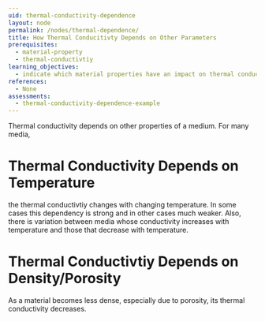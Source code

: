 ```yaml
---
uid: thermal-conductivity-dependence
layout: node
permalink: /nodes/thermal-dependence/
title: How Thermal Conducitivty Depends on Other Parameters
prerequisites:
  - material-property
  - thermal-conductivtiy
learning_objectives:
  - indicate which material properties have an impact on thermal conductivity
references:
  - None
assessments: 
  - thermal-conductivity-dependence-example
---
```


Thermal conductivity depends on other properties of a medium.  For many media,

# Thermal Conductivity Depends on Temperature

the thermal conductivtiy changes with changing temperature.  In some cases
this dependency is strong and in other cases much weaker.  Also, there is
variation between media whose conductivity increases with temperature and
those that decrease with temperature.

# Thermal Conductivtiy Depends on Density/Porosity

As a material becomes less dense, especially due to porosity, its thermal
conductivity decreases.
